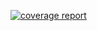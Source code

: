 [![coverage report](http://gitlab.quantdo.cn/yuanyang/autoorder-go/badges/master/coverage.svg)](http://gitlab.quantdo.cn/yuanyang/autoorder-go/commits/master)
